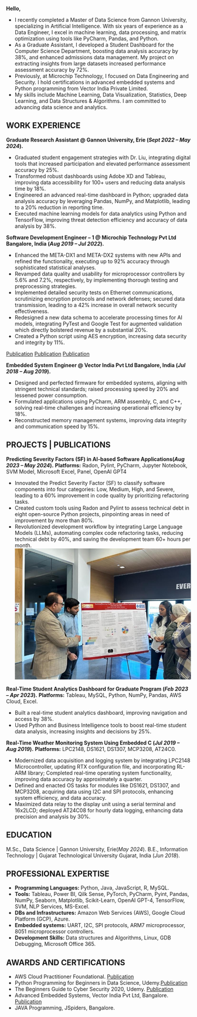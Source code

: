 **Hello,**
  - I recently completed a Master of Data Science from Gannon University, specializing in Artificial Intelligence. With six years of experience as a Data Engineer, I excel in machine learning, data processing, and matrix optimization using tools like PyCharm, Pandas, and Python.
  - As a Graduate Assistant, I developed a Student Dashboard for the Computer Science Department, boosting data analysis accuracy by 38%, and enhanced admissions data management. My project on extracting insights from large datasets increased performance assessment accuracy by 72%.
  - Previously, at Microchip Technology, I focused on Data Engineering and Security. I hold certifications in advanced embedded systems and Python programming from Vector India Private Limited.
  - My skills include Machine Learning, Data Visualization, Statistics, Deep Learning, and Data Structures & Algorithms. I am committed to advancing data science and analytics.

## WORK EXPERIENCE
**Graduate Research Assistant @ Gannon University, Erie (_Sept 2022 – May 2024_).**
  - Graduated student engagement strategies with Dr. Liu, integrating digital tools that increased participation and elevated performance assessment accuracy by 25%.
  - Transformed robust dashboards using Adobe XD and Tableau, improving data accessibility for 100+ users and reducing data analysis time by 18%.
  - Engineered an advanced real-time dashboard in Python; upgraded data analysis accuracy by leveraging Pandas, NumPy, and Matplotlib, leading to a 20% reduction in reporting time.
  - Executed machine learning models for data analytics using Python and TensorFlow, improving threat detection efficiency and accuracy of data analysis by 38%.

**Software Development Engineer – 1 @ Microchip Technology Pvt Ltd Bangalore, India (_Aug 2019 – Jul 2022_).**
  - Enhanced the META-DX1 and META-DX2 systems with new APIs and refined the functionality, executing up to 92% accuracy through sophisticated statistical analyses.
  - Revamped data quality and usability for microprocessor controllers by 5.6% and 7.2%, respectively, by implementing thorough testing and preprocessing strategies.
  - Implemented detailed security tests on Ethernet communications, scrutinizing encryption protocols and network defenses; secured data transmission, leading to a 42% increase in overall network security effectiveness.
  - Redesigned a new data schema to accelerate processing times for AI models, integrating PyTest and Google Test for augmented validation which directly bolstered revenue by a substantial 20%.
  - Created a Python script using AES encryption, increasing data security and integrity by 11%.

[Publication](https://www.microchip.com/en-us/products/high-speed-networking-and-video/ethernet/ethernet-phys/meta-dx-family)
[Publication](https://www.youtube.com/watch?v=fQypK7NLEBA&ab_channel=MicrosemiCorp)
[Publication](https://www.youtube.com/watch?v=yV0kBfQP8Po&ab_channel=MicrochipTechnology)

**Embedded System Engineer @ Vector India Pvt Ltd Bangalore, India (_Jul 2018 – Aug 2019_).**
  - Designed and perfected firmware for embedded systems, aligning with stringent technical standards; raised processing speed by 20% and lessened power consumption.
  - Formulated applications using PyCharm, ARM assembly, C, and C++, solving real-time challenges and increasing operational efficiency by 18%.
  - Reconstructed memory management systems, improving data integrity and communication speed by 15%.

## PROJECTS | PUBLICATIONS
**Predicting Severity Factors (SF) in AI-based Software Applications(_Aug 2023 – May 2024_).**
**Platforms:** Radon, Pylint, PyCharm, Jupyter Notebook, SVM Model, Microsoft Excel, Panel, OpenAI GPT4
  - Innovated the Predict Severity Factor (SF) to classify software components into four categories: Low, Medium, High, and Severe, leading to a 60% improvement in code quality by prioritizing refactoring tasks.
  - Created custom tools using Radon and Pylint to assess technical debt in eight open-source Python projects, pinpointing areas in need of improvement by more than 80%.
  - Revolutionized development workflow by integrating Large Language Models (LLMs), automating complex code refactoring tasks, reducing technical debt by 40%, and saving the development team 60+ hours per month.
![IEEE Conference](/assets/img/ieee.jpeg)

**Real-Time Student Analytics Dashboard for Graduate Program (_Feb 2023 – Apr 2023_).**
**Platforms:** Tableau, MySQL, Python, NumPy, Pandas, AWS Cloud, Excel.
  - Built a real-time student analytics dashboard, improving navigation and access by 38%.
  - Used Python and Business Intelligence tools to boost real-time student data analysis, increasing insights and decisions by 25%.

**Real-Time Weather Monitoring System Using Embedded C (_Jul 2019 – Aug 2019_).**
**Platforms:** LPC2148, DS1621, DS1307, MCP3208, AT24C0.
  - Modernized data acquisition and logging system by integrating LPC2148 Microcontroller, updating RTX configuration file, and incorporating RL-ARM library; Completed real-time operating system functionality, improving data accuracy by approximately a quarter.
  - Defined and enacted OS tasks for modules like DS1621, DS1307, and MCP3208, acquiring data using I2C and SPI protocols, enhancing system efficiency, and data accuracy.
  - Maximized data relay to the display unit using a serial terminal and 16x2LCD; deployed AT24C08 for hourly data logging, enhancing data precision and analysis by 30%.

## EDUCATION
 
M.Sc., Data Science | Gannon University, Erie(_May 2024_).
B.E., Information Technology | Gujarat Technological University Gujarat, India (_Jun 2018_).

## PROFESSIONAL EXPERTISE
  - **Programming Languages:** Python, Java, JavaScript, R, MySQL.
  - **Tools:** Tableau, Power BI, Qilk Sense, PyTorch, PyCharm, Pyint, Pandas, NumPy, Seaborn, Matplotlib, Scikit-Learn, OpenAI GPT-4, TensorFlow, SVM, NLP Services, MS-Excel.
  - **DBs and Infrastructures:** Amazon Web Services (AWS), Google Cloud Platform (GCP), Azure.
  - **Embedded systems:** UART, I2C, SPI protocols, ARM7 microprocessor, 8051 microprocessor controllers.
  - **Development Skills:** Data structures and Algorithms, Linux, GDB Debugging, Microsoft Office 365.

## AWARDS AND CERTIFICATIONS
  - AWS Cloud Practitioner Foundational. [Publication](https://www.credly.com/badges/ad6ff744-3df3-4d6d-812c-8b0ce23559dc/linked_in_profile)
  - Python Programming for Beginners in Data Science, Udemy.[Publication](https://www.udemy.com/certificate/UC-dd9791dd-0c2f-468f-8381-2bc3a190ca5b/)
  - The Beginners Guide to Cyber Security 2020, Udemy. [Publication](https://www.udemy.com/certificate/UC-7e8d1678-d0a4-4c5b-a1a9-1335e420f5e5/)
  - Advanced Embedded Systems, Vector India Pvt Ltd, Bangalore. [Publication](https://drive.google.com/file/d/1KYfdRp33r32tS6nuV7A4YvVh8lFb3S_n/view)
  - JAVA Programming, JSpiders, Bangalore.
